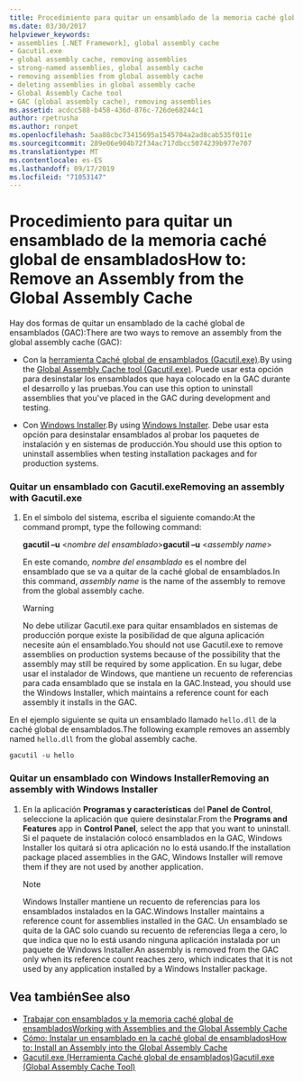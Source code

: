 ```yaml
---
title: Procedimiento para quitar un ensamblado de la memoria caché global de ensamblados
ms.date: 03/30/2017
helpviewer_keywords:
- assemblies [.NET Framework], global assembly cache
- Gacutil.exe
- global assembly cache, removing assemblies
- strong-named assemblies, global assembly cache
- removing assemblies from global assembly cache
- deleting assemblies in global assembly cache
- Global Assembly Cache tool
- GAC (global assembly cache), removing assemblies
ms.assetid: acdcc588-b458-436d-876c-726de68244c1
author: rpetrusha
ms.author: ronpet
ms.openlocfilehash: 5aa88cbc73415695a1545704a2ad8cab535f011e
ms.sourcegitcommit: 289e06e904b72f34ac717dbcc5074239b977e707
ms.translationtype: MT
ms.contentlocale: es-ES
ms.lasthandoff: 09/17/2019
ms.locfileid: "71053147"
---
```

# <a name="how-to-remove-an-assembly-from-the-global-assembly-cache"></a><span data-ttu-id="0e9b3-102">Procedimiento para quitar un ensamblado de la memoria caché global de ensamblados</span><span class="sxs-lookup"><span data-stu-id="0e9b3-102">How to: Remove an Assembly from the Global Assembly Cache</span></span>

<span data-ttu-id="0e9b3-103">Hay dos formas de quitar un ensamblado de la caché global de ensamblados (GAC):</span><span class="sxs-lookup"><span data-stu-id="0e9b3-103">There are two ways to remove an assembly from the global assembly cache (GAC):</span></span>

- <span data-ttu-id="0e9b3-104">Con la [herramienta Caché global de ensamblados (Gacutil.exe)](../tools/gacutil-exe-gac-tool.md).</span><span class="sxs-lookup"><span data-stu-id="0e9b3-104">By using the [Global Assembly Cache tool (Gacutil.exe)](../tools/gacutil-exe-gac-tool.md).</span></span> <span data-ttu-id="0e9b3-105">Puede usar esta opción para desinstalar los ensamblados que haya colocado en la GAC durante el desarrollo y las pruebas.</span><span class="sxs-lookup"><span data-stu-id="0e9b3-105">You can use this option to uninstall assemblies that you've placed in the GAC during development and testing.</span></span>

- <span data-ttu-id="0e9b3-106">Con [Windows Installer](/windows/desktop/Msi/windows-installer-portal).</span><span class="sxs-lookup"><span data-stu-id="0e9b3-106">By using [Windows Installer](/windows/desktop/Msi/windows-installer-portal).</span></span> <span data-ttu-id="0e9b3-107">Debe usar esta opción para desinstalar ensamblados al probar los paquetes de instalación y en sistemas de producción.</span><span class="sxs-lookup"><span data-stu-id="0e9b3-107">You should use this option to uninstall assemblies when testing installation packages and for production systems.</span></span>

### <a name="removing-an-assembly-with-gacutilexe"></a><span data-ttu-id="0e9b3-108">Quitar un ensamblado con Gacutil.exe</span><span class="sxs-lookup"><span data-stu-id="0e9b3-108">Removing an assembly with Gacutil.exe</span></span>

1. <span data-ttu-id="0e9b3-109">En el símbolo del sistema, escriba el siguiente comando:</span><span class="sxs-lookup"><span data-stu-id="0e9b3-109">At the command prompt, type the following command:</span></span>

    <span data-ttu-id="0e9b3-110">**gacutil –u** \<*nombre del ensamblado*></span><span class="sxs-lookup"><span data-stu-id="0e9b3-110">**gacutil –u** \<*assembly name*></span></span>

    <span data-ttu-id="0e9b3-111">En este comando, *nombre del ensamblado* es el nombre del ensamblado que se va a quitar de la caché global de ensamblados.</span><span class="sxs-lookup"><span data-stu-id="0e9b3-111">In this command, *assembly name* is the name of the assembly to remove from the global assembly cache.</span></span>

    > [!WARNING]
    > <span data-ttu-id="0e9b3-112">No debe utilizar Gacutil.exe para quitar ensamblados en sistemas de producción porque existe la posibilidad de que alguna aplicación necesite aún el ensamblado.</span><span class="sxs-lookup"><span data-stu-id="0e9b3-112">You should not use Gacutil.exe to remove assemblies on production systems because of the possibility that the assembly may still be required by some application.</span></span> <span data-ttu-id="0e9b3-113">En su lugar, debe usar el instalador de Windows, que mantiene un recuento de referencias para cada ensamblado que se instala en la GAC.</span><span class="sxs-lookup"><span data-stu-id="0e9b3-113">Instead, you should use the Windows Installer, which maintains a reference count for each assembly it installs in the GAC.</span></span>

 <span data-ttu-id="0e9b3-114">En el ejemplo siguiente se quita un ensamblado llamado `hello.dll` de la caché global de ensamblados.</span><span class="sxs-lookup"><span data-stu-id="0e9b3-114">The following example removes an assembly named `hello.dll` from the global assembly cache.</span></span>

```
gacutil -u hello
```

### <a name="removing-an-assembly-with-windows-installer"></a><span data-ttu-id="0e9b3-115">Quitar un ensamblado con Windows Installer</span><span class="sxs-lookup"><span data-stu-id="0e9b3-115">Removing an assembly with Windows Installer</span></span>

1. <span data-ttu-id="0e9b3-116">En la aplicación **Programas y características** del **Panel de Control**, seleccione la aplicación que quiere desinstalar.</span><span class="sxs-lookup"><span data-stu-id="0e9b3-116">From the **Programs and Features** app in **Control Panel**, select the app that you want to uninstall.</span></span> <span data-ttu-id="0e9b3-117">Si el paquete de instalación colocó ensamblados en la GAC, Windows Installer los quitará si otra aplicación no lo está usando.</span><span class="sxs-lookup"><span data-stu-id="0e9b3-117">If the installation package placed assemblies in the GAC, Windows Installer will remove them if they are not used by another application.</span></span>

    > [!NOTE]
    > <span data-ttu-id="0e9b3-118">Windows Installer mantiene un recuento de referencias para los ensamblados instalados en la GAC.</span><span class="sxs-lookup"><span data-stu-id="0e9b3-118">Windows Installer maintains a reference count for assemblies installed in the GAC.</span></span> <span data-ttu-id="0e9b3-119">Un ensamblado se quita de la GAC solo cuando su recuento de referencias llega a cero, lo que indica que no lo está usando ninguna aplicación instalada por un paquete de Windows Installer.</span><span class="sxs-lookup"><span data-stu-id="0e9b3-119">An assembly is removed from the GAC only when its reference count reaches zero, which indicates that it is not used by any application installed by a Windows Installer package.</span></span>

## <a name="see-also"></a><span data-ttu-id="0e9b3-120">Vea también</span><span class="sxs-lookup"><span data-stu-id="0e9b3-120">See also</span></span>

- [<span data-ttu-id="0e9b3-121">Trabajar con ensamblados y la memoria caché global de ensamblados</span><span class="sxs-lookup"><span data-stu-id="0e9b3-121">Working with Assemblies and the Global Assembly Cache</span></span>](working-with-assemblies-and-the-gac.md)
- [<span data-ttu-id="0e9b3-122">Cómo: Instalar un ensamblado en la caché global de ensamblados</span><span class="sxs-lookup"><span data-stu-id="0e9b3-122">How to: Install an Assembly into the Global Assembly Cache</span></span>](install-assembly-into-gac.md)
- [<span data-ttu-id="0e9b3-123">Gacutil.exe (Herramienta Caché global de ensamblados)</span><span class="sxs-lookup"><span data-stu-id="0e9b3-123">Gacutil.exe (Global Assembly Cache Tool)</span></span>](../tools/gacutil-exe-gac-tool.md)

